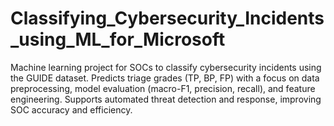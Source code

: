 # Classifying_Cybersecurity_Incidents_using_ML_for_Microsoft
Machine learning project for SOCs to classify cybersecurity incidents using the GUIDE dataset. Predicts triage grades (TP, BP, FP) with a focus on data preprocessing, model evaluation (macro-F1, precision, recall), and feature engineering. Supports automated threat detection and response, improving SOC accuracy and efficiency.
